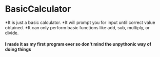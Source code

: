 # BasicCalculator
*It is just a basic calculator.
*It will prompt you for input until correct value obtained.
*It can only perform basic functions like add, sub, multiply, or divide.

#### I made it as my first program ever so don't mind the unpythonic way of doing things

